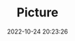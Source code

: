 ---
weight: 1
images:
- /images/edited/151.jpeg
title: Picture
date: 2022-10-24 20:23:26
tags: [luminarneo,work,ILCE-7M3,50.0,person,bird]
---